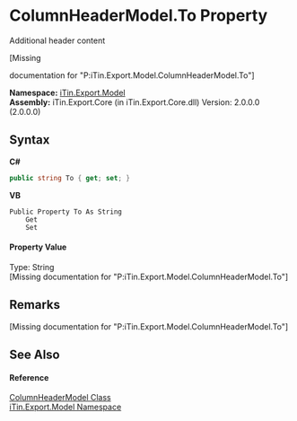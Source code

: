# ColumnHeaderModel.To Property 
Additional header content 

\[Missing <summary> documentation for "P:iTin.Export.Model.ColumnHeaderModel.To"\]

**Namespace:**&nbsp;<a href="N_iTin_Export_Model">iTin.Export.Model</a><br />**Assembly:**&nbsp;iTin.Export.Core (in iTin.Export.Core.dll) Version: 2.0.0.0 (2.0.0.0)

## Syntax

**C#**<br />
``` C#
public string To { get; set; }
```

**VB**<br />
``` VB
Public Property To As String
	Get
	Set
```


#### Property Value
Type: String<br />\[Missing <value> documentation for "P:iTin.Export.Model.ColumnHeaderModel.To"\]

## Remarks
\[Missing <remarks> documentation for "P:iTin.Export.Model.ColumnHeaderModel.To"\]

## See Also


#### Reference
<a href="T_iTin_Export_Model_ColumnHeaderModel">ColumnHeaderModel Class</a><br /><a href="N_iTin_Export_Model">iTin.Export.Model Namespace</a><br />